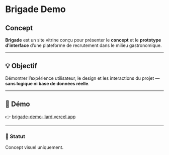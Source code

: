 # Brigade Demo

## Concept

**Brigade** est un site vitrine conçu pour présenter le **concept** et le **prototype d’interface** d’une plateforme de recrutement dans le milieu gastronomique.

---

## 💡 Objectif

Démontrer l’expérience utilisateur, le design et les interactions du projet — **sans logique ni base de données réelle**.

---

## 🔗 Démo

👉 [brigade-demo-liard.vercel.app](https://brigade-demo-liard.vercel.app/)

---

### 🧩 Statut

Concept visuel uniquement.
